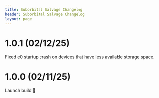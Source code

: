 ```yaml
---
title: Suborbital Salvage Changelog
header: Suborbital Salvage Changelog
layout: page
---
```


# 1.0.1 (02/12/25)
Fixed e0 startup crash on devices that have less available storage space.

# 1.0.0 (02/11/25)
Launch build 🚀